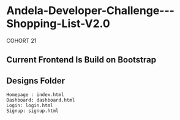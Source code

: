 # Andela-Developer-Challenge---Shopping-List-V2.0
COHORT 21 
## Current Frontend Is Build on Bootstrap
## Designs Folder
    Homepage : index.html
    Dashboard: dashboard.html
    Login: login.html
    Signup: signup.html
